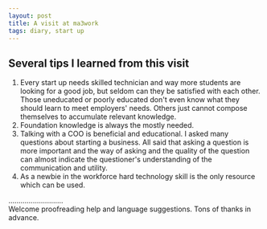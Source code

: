 ```yaml
---
layout: post
title: A visit at ma3work
tags: diary, start up
---
```


Several tips I learned from this visit  
------------
1. Every start up needs skilled technician and way more students are looking for a good job, but seldom can they be satisfied with each other. Those uneducated or poorly educated don't even know what they should learn to meet employers' needs. Others just cannot compose themselves to accumulate relevant knowledge.   
1. Foundation knowledge is always the mostly needed.
1. Talking with a COO is beneficial and educational. I asked many questions about starting a business. All said that asking a question is more important and the way of asking and the quality of the question can almost indicate the questioner's understanding of the communication and utility.
1. As a newbie in the workforce hard technology skill is the only resource which can be used.


...........................     
Welcome proofreading help and language suggestions. Tons of thanks in advance.

